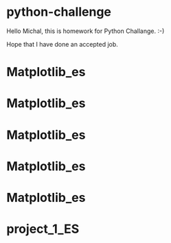 # python-challenge


Hello Michal, this is homework for Python Challange. :-)

Hope that I have done an accepted job.
# Matplotlib_es
# Matplotlib_es
# Matplotlib_es
# Matplotlib_es
# Matplotlib_es
# project_1_ES
